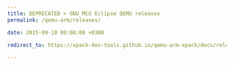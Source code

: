 ```yaml
---
title: DEPRECATED > GNU MCU Eclipse QEMU releases
permalink: /qemu-arm/releases/

date: 2015-09-10 09:08:00 +0300

redirect_to: https://xpack-dev-tools.github.io/qemu-arm-xpack/docs/releases/

---
```

